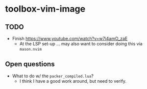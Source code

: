 # toolbox-vim-image

## TODO

- Finish https://www.youtube.com/watch?v=w7i4amO_zaE
    - At the LSP set-up ... may also want to consider doing this via
      `mason.nvim`

## Open questions

- What to do w/ the `packer_compiled.lua`?
    - I think I have a good work around, but need to verify.
